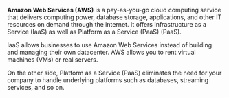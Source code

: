**Amazon Web Services (AWS)** is a pay-as-you-go cloud computing service that delivers computing power, database storage, applications, and other IT resources on demand through the internet. It offers Infrastructure as a Service (IaaS) as well as Platform as a Service (PaaS) (PaaS).

IaaS allows businesses to use Amazon Web Services instead of building and managing their own datacenter. AWS allows you to rent virtual machines (VMs) or real servers.

On the other side, Platform as a Service (PaaS) eliminates the need for your company to handle underlying platforms such as databases, streaming services, and so on.
